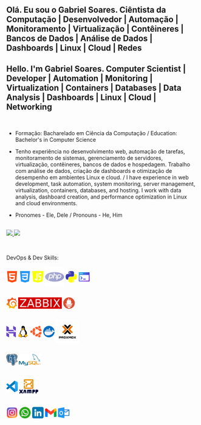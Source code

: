 ## Olá. Eu sou o Gabriel Soares. Ciêntista da Computação | Desenvolvedor | Automação | Monitoramento | Virtualização | Contêineres | Bancos de Dados | Análise de Dados | Dashboards | Linux | Cloud | Redes
## Hello. I'm Gabriel Soares. Computer Scientist | Developer | Automation | Monitoring | Virtualization | Containers | Databases | Data Analysis | Dashboards | Linux | Cloud | Networking

<br>

-  Formação: Bacharelado em Ciência da Computação / Education: Bachelor's in Computer Science

-  Tenho experiência no desenvolvimento web, automação de tarefas, monitoramento de sistemas, gerenciamento de servidores, virtualização, contêineres, bancos de dados e hospedagem. Trabalho com análise de dados, criação de dashboards e otimização de desempenho em ambientes Linux e cloud.  / I have experience in web development, task automation, system monitoring, server management, virtualization, containers, databases, and hosting. I work with data analysis, dashboard creation, and performance optimization in Linux and cloud environments.
- Pronomes - Ele, Dele  / Pronouns - He, Him
 


##

<div align="left">
  <a href="https://github.com/ghabrielsoares">
  <img height="131em" src="https://github-readme-stats.vercel.app/api?username=ghabrielsoares&show_icons=true&theme=midnight-purple&include_all_commits=true&count_private=true"/>
  <img height="131em" src="https://github-readme-stats.vercel.app/api/top-langs/?username=ghabrielsoares&layout=compact&langs_count=7&theme=midnight-purple"/>
</div>

## 
  
<div style="display: inline_block"><br>
 <a>DevOps & Dev Skills:</a><br><br>
<code><img align="center" alt="Rafa-Js" height="30" src="imgs/Languages/html-5.png"></code>
<code><img align="center" alt="Rafa-Js" height="30" src="imgs/Languages/css-3.png"></code>
<code><img align="center" alt="Rafa-Js" height="30" src="imgs/Languages/java-script.png"></code>
<code><img align="center" alt="Rafa-Js" height="50" src="imgs/Languages/php.png"></code>
<code><img align="center" alt="Rafa-Js" height="30" src="imgs/Languages/python.png"></code>
<code><img align="center" alt="Rafa-Js" height="30" src="imgs/Languages/terminal.png"></code>
</div>

##

<div style="display: inline_block">
<code><img align="center" alt="Rafa-Js" height="30" src="imgs/Monitoramento e Observabilidade/grafana.png"></code>
<code><img align="center" alt="Rafa-Js" height="30" src="imgs/Monitoramento e Observabilidade/Zabbix_logo.png"></code>
<code><img align="center" alt="Rafa-Js" height="30" src="imgs/Monitoramento e Observabilidade/prometheus.png"></code>

##

<div style="display: inline_block">
<code><img align="center" alt="Rafa-Js" height="30" src="imgs/Hospedagem e Infraestrutura/hostinger.png"></code>
<code><img align="center" alt="Rafa-Js" height="30" src="imgs/Hospedagem e Infraestrutura/linux.png"></code>
<code><img align="center" alt="Rafa-Js" height="30" src="imgs/Hospedagem e Infraestrutura/ubuntu.png"></code>
<code><img align="center" alt="Rafa-Js" height="30" src="imgs/Ferramentas/docker.png"></code>
<code><img align="center" alt="Rafa-Js" height="60" src="imgs/Hospedagem e Infraestrutura/proxmox.png"></code>
</div>

##

<div style="display: inline_block">
<code><img align="center" alt="Rafa-Js" height="30" src="imgs/Banco de Dados/postgresql.png"></code>
<code><img align="center" alt="Rafa-Js" height="30" src="imgs/Banco de Dados/mysql.png"></code>
</div>

##

<div style="display: inline_block">
<code><img align="center" alt="Rafa-Js" height="30" src="imgs/Desenvolvimento e IDEs/Visual_Studio_Code.png"></code>
<code><img align="center" alt="Rafa-Js" height="50" src="imgs/Desenvolvimento e IDEs/xampp.png"></code>
</div>
  
 
##
  
  <div> 
    <a href="https://www.instagram.com/gabrielcs_dev/" target="_blank"><img align="center" alt="Rafa-Js" height="30" src="imgs/Redes S/instagram.png" target="_blank"></a>
    <a href="https://wa.me/5591985668116" target="_blank"><img align="center" alt="Rafa-Js" height="30" src="imgs/Redes S/whatsapp.png" target="_blank"></a>
    <a href="https://www.linkedin.com/in/ghabrielsoares/" target="_blank"><img align="center" alt="Rafa-Js" height="30" src="imgs/Redes S/linkedin.png" target="_blank"></a>
    <a href = "mailto:ghabrielcsoares@gmail.com"><img  align="center" alt="Rafa-Js" height="30" src="imgs/Redes S/gmail.png" target="_blank"></a>
    <a href = "mailto:ghabrielcsoares@hotmail.com"><img align="center" alt="Rafa-Js" height="30" src="imgs/Redes S/outlook.png" target="_blank"></a>
   
</div>
